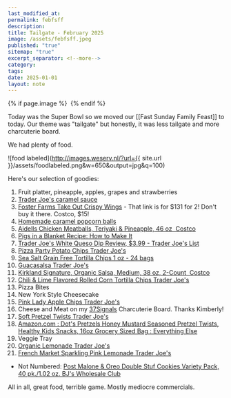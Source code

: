 ```yaml
---
last_modified_at: 
permalink: febfsff
description: 
title: Tailgate - February 2025
image: /assets/febfsff.jpeg
published: "true"
sitemap: "true"
excerpt_separator: <!--more-->
category: 
tags: 
date: 2025-01-01
layout: note
---
```



{% if page.image %} <img src="{{ page.image }}" alt=""> {% endif %}

Today was the Super Bowl so we moved our [[Fast Sunday Family Feast]] to today. Our theme was "tailgate" but honestly, it was less tailgate and more charcuterie board. 

We had plenty of food. 

![food labeled](http://images.weserv.nl/?url={{ site.url }}/assets/foodlabeled.png&w=650&output=jpg&q=100)

Here's our selection of goodies: 
1. Fruit platter, pineapple, apples, grapes and strawberries
2. [Trader Joe's caramel sauce](https://amzn.to/4aW7woF)
3. [Foster Farms Take Out Crispy Wings](https://amzn.to/3EAqsgH) - That link is for $131 for 2! Don't buy it there. Costco, $15! 
4. [Homemade caramel popcorn balls](https://recipes.crouton.app/recipes/4EFE5D31-A6AC-416A-BA53-27605E0602EB?locale=en)
5. [Aidells Chicken Meatballs, Teriyaki & Pineapple, 46 oz  Costco](https://www.costcobusinessdelivery.com/aidells-chicken-meatballs%2C-teriyaki-%2526-pineapple%2C-46-oz.product.2001131541.html)
6. [Pigs in a Blanket Recipe: How to Make It](https://www.tasteofhome.com/recipes/pigs-in-a-blanket/)
7. [Trader Joe's White Queso Dip Review, $3.99 - Trader Joe's List](https://traderjoeslist.com/trader-joes-white-queso-dip-review-3-99/)
8. [Pizza Party Potato Chips  Trader Joe's](https://www.traderjoes.com/home/products/pdp/078295)
9. [Sea Salt Grain Free Tortilla Chips 1 oz - 24 bags](https://sietefoods.com/collections/tortilla-chips/products/1oz-24-bags-sea-salt-grain-free-tortilla-chips)
10. [Guacasalsa Trader Joe's](https://www.traderjoes.com/home/products/pdp/guacasalsa-075537)
11. [Kirkland Signature, Organic Salsa, Medium, 38 oz, 2-Count  Costco](https://www.costco.com/kirkland-signature%2c-organic-salsa%2c-medium%2c-38-oz%2c-2-count.product.100765773.html)
12. [Chili & Lime Flavored Rolled Corn Tortilla Chips  Trader Joe's](https://www.traderjoes.com/home/products/pdp/chili-lime-flavored-rolled-corn-tortilla-chips-061420)
13. Pizza Bites
14. New York Style Cheesecake
15. [Pink Lady Apple Chips  Trader Joe's](https://www.traderjoes.com/home/products/pdp/pink-lady-apple-chips-079722)
16. Cheese and Meat on my [37Signals](https://37signals.com) Charcuterie Board. Thanks Kimberly!  
17. [Soft Pretzel Twists  Trader Joe's](https://www.traderjoes.com/home/products/pdp/soft-pretzel-twists-076395)
18. [Amazon.com : Dot's Pretzels Honey Mustard Seasoned Pretzel Twists, Healthy Kids Snacks, 16oz Grocery Sized Bag : Everything Else](https://www.amazon.com/Dots-Homestyler-Pretzels-Honey-Mustard/dp/B09BM9ZGF3/ref=sr_1_2?adgrpid=1343604400438236&dib=eyJ2IjoiMSJ9.0qHSR42XnCzS-7WtxAU0zKKRbQmlOdRtpTQRNkrOUcfoQNt9reHViYia4BUFsQHT1qohkL_LcbWh8RRHXmaDCIsPPMGlohz5OZzAaMgWO1LK2LjtYLcMjgcqP096sKvs-bkXST3eFEgSrSms9IQUHu7_K3gAnbTHGwRdLjfHEZEBRhwEQ7KkVCxfWHr-yPH6OOgqur2lB3OsF0CL6gUa1ba1pXCBtPSkpvAbeoBjhg-Kv_5Q30p1ytGkTzL2zQHxdX3Ng-ytUPeHnGXL9S61uxwUolz29DxgvSDQytRAlkKf1G_Qb0LKCu0azuDr6ZZT1RFMPugnoeMG5NrkFMKUQ9kUtpm8WQjiATjv8A93Ox45rca8Xnt--djFh6j8iIg4u11kL4TJK5hdwNDD2TCDcMyXMlOjP_9sawpeIJPfEH14q_E2GujWjukIRL3CjZQc.cAXB1qlXVxhbfLppJ5RF2QVKesArD52MC4cnlLHmqvk&dib_tag=se&hvadid=83975559047972&hvbmt=be&hvdev=c&hvlocphy=111216&hvnetw=o&hvqmt=e&hvtargid=kwd-83976077687856%3Aloc-190&hydadcr=3394_13572080&keywords=dot%27s%2Bpretzels%2Bhoney%2Bmustard&mcid=b9b368bf689f390e95aadfc521725007&msclkid=a873ecf32e0a1d5136418b59a7cc4975&qid=1739229644&sr=8-2&th=1)
19. Veggie Tray
20. [Organic Lemonade  Trader Joe's](https://www.traderjoes.com/home/products/pdp/organic-lemonade-037756)
21. [French Market Sparkling Pink Lemonade  Trader Joe's](https://www.traderjoes.com/home/products/pdp/french-market-sparkling-pink-lemonade-036334)
- Not Numbered: [Post Malone & Oreo Double Stuf Cookies Variety Pack, 40 pk./1.02 oz.  BJ's Wholesale Club](https://www.bjs.com/product/post-malone--oreo-double-stuf-cookies-variety-pack-40-pk102-oz/3000000000005318777)

All in all, great food, terrible game. Mostly mediocre commercials. 